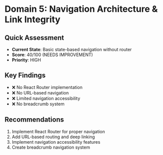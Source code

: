 # Domain 5: Navigation Architecture & Link Integrity

## Quick Assessment
- **Current State**: Basic state-based navigation without router
- **Score**: 40/100 (NEEDS IMPROVEMENT)
- **Priority**: HIGH

## Key Findings
- ❌ No React Router implementation
- ❌ No URL-based navigation
- ❌ Limited navigation accessibility
- ❌ No breadcrumb system

## Recommendations
1. Implement React Router for proper navigation
2. Add URL-based routing and deep linking
3. Implement navigation accessibility features
4. Create breadcrumb navigation system
